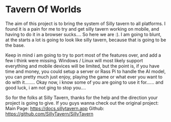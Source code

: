 # Tavern Of Worlds
The aim of this project is to bring the system of Silly tavern to all platforms. I found it is a pain for me to try and get silly tavern working on mobile, and having to do it in a browser sucks.... So here we are :). I am going to blunt, at the starts a lot is going to look like silly tavern, because that is going to be the base.


Keep in mind i am going to try to port most of the features over, and add a few i think were missing. Windows / Linux will most likely support everything and mobile devices  will be limited, but the point is, if you have time and money, you could setup a server or Rass Pi to handle the AI model, you can pretty much just enjoy, playing the game or what ever you want to do with it........ Okay now, i know some of you are going to use it for...... and good luck, i am not ging to stop you....


So for the folks at Silly Tavern, thanks for the help and the direction your project is going to give.
If you guys wanna check out the original project:
Main Page: https://docs.sillytavern.app
Github: https://github.com/SillyTavern/SillyTavern
